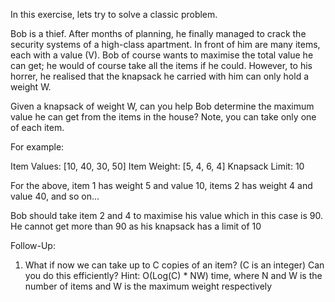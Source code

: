 In this exercise, lets try to solve a classic problem.

Bob is a thief. After months of planning, he finally managed to crack the security systems of a high-class apartment. In front of him are many items, each with a value (V). Bob of course wants to maximise the total value he can get; he would of course take all the items if he could. However, to his horrer, he realised that the knapsack he carried with him can only hold a weight W.

Given a knapsack of weight W, can you help Bob determine the maximum value he can get from the items in the house? Note, you can take only one of each item.

For example:

Item Values: [10, 40, 30, 50]
Item Weight: [5, 4, 6, 4]
Knapsack Limit: 10


For the above, item 1 has weight 5 and value 10, items 2 has weight 4 and value 40, and so on...

Bob should take item 2 and 4 to maximise his value which in this case is 90. He cannot get more than 90 as his knapsack has a limit of 10


Follow-Up:
1. What if now we can take up to C copies of an item? (C is an integer) Can you do this efficiently? Hint: O(Log(C) * NW) time, where N and W is the number of items and W is the maximum weight respectively
